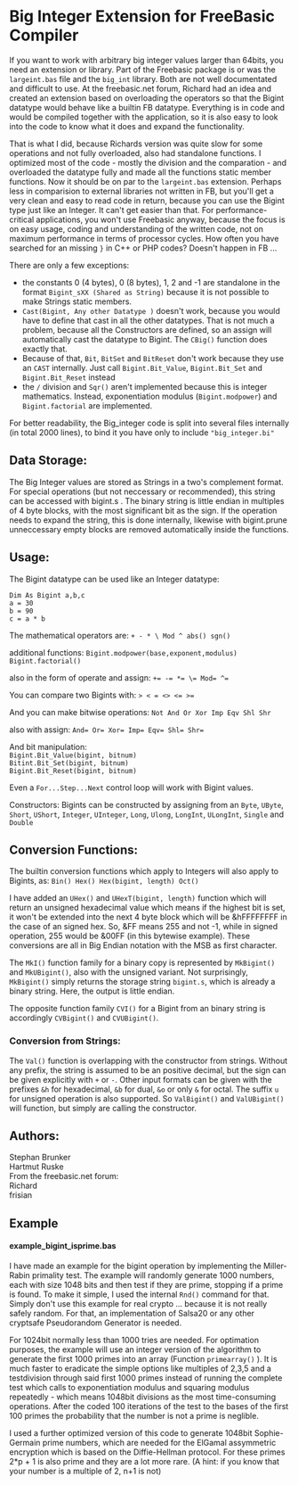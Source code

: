 # Big Integer Extension for FreeBasic Compiler

If you want to work with arbitrary big integer values larger than 64bits, you need an extension or library. Part of the Freebasic package is or was the `largeint.bas` file and the `big_int` library. Both are not well documentated and difficult to use. At the freebasic.net forum, Richard had an idea and created an extension based on overloading the operators so that the Bigint datatype would behave like a builtin FB datatype. Everything is in code and would be compiled together with the application, so it is also easy to look into the code to know what it does and expand the functionality.

That is what I did, because Richards version was quite slow for some operations and not fully overloaded, also had standalone functions. I optimized most of the code - mostly the division and the comparation - and overloaded the datatype fully and made all the functions static member functions. Now it should be on par to the `largeint.bas` extension. Perhaps less in comparision to external libraries not written in FB, but you'll get a very clean and easy to read code in return, because you can use the Bigint type just like an Integer. It can't get easier than that. For performance-critical applications, you won't use Freebasic anyway, because the focus is on easy usage, coding and understanding of the written code, not on maximum performance in terms of processor cycles. How often you have searched for an missing `}` in C++ or PHP codes? Doesn't happen in FB ... 

There are only a few exceptions:
* the constants 0 (4 bytes), 0 (8 bytes), 1, 2 and -1 are standalone in the format `Bigint_sXX (Shared as String)` because it is not possible to make Strings static members.
* `Cast(Bigint, Any other Datatype )` doesn't work, because you would have to define that cast in all the other datatypes. That is not much a problem, because all the Constructors are defined, so an assign will automatically cast the datatype to Bigint. The `CBig()` function does exactly that.
* Because of that, `Bit`, `BitSet` and `BitReset` don't work because they use an `CAST` internally. Just call `Bigint.Bit_Value`, `Bigint.Bit_Set` and `Bigint.Bit_Reset` instead
* the `/` division and  `Sqr()` aren't implemented because this is integer mathematics. Instead, exponentiation modulus (`Bigint.modpower`) and `Bigint.factorial` are implemented.

For better readability, the Big_integer code is split into several files internally (in total 2000 lines), to bind it you have only to include `"big_integer.bi"`

## Data Storage:
The Big Integer values are stored as Strings in a two's complement format. For special operations (but not neccessary or recommended), this string can be accessed with bigint.s . The binary string is little endian in multiples of 4 byte blocks, with the most significant bit as the sign. If the operation needs to expand the string, this is done internally, likewise with bigint.prune unneccessary empty blocks are removed automatically inside the functions. 

## Usage:
The Bigint datatype can be used like an Integer datatype:

```
Dim As Bigint a,b,c
a = 30
b = 90
c = a * b
```

The mathematical operators are: `+ - * \ Mod ^ abs() sgn()`

additional functions: `Bigint.modpower(base,exponent,modulus)` `Bigint.factorial()`

also in the form of operate and assign: `+= -= *= \= Mod= ^=`

You can compare two Bigints with: `> < = <> <= >=`

And you can make bitwise operations: `Not And Or Xor Imp Eqv Shl Shr`

also with assign: `And= Or= Xor= Imp= Eqv= Shl= Shr=`

And bit manipulation:\
`Bigint.Bit_Value(bigint, bitnum)`\
`Bitint.Bit_Set(bigint, bitnum)`\
`Bigint.Bit_Reset(bigint, bitnum)`

Even a `For...Step...Next` control loop will work with Bigint values.

Constructors:
Bigints can be constructed by assigning from an `Byte`, `UByte`, `Short`, `UShort`, `Integer`, `UInteger`, `Long`, `Ulong`, `LongInt`, `ULongInt`, `Single` and `Double` 


## Conversion Functions:
The builtin conversion functions which apply to Integers will also apply to Bigints, as:
`Bin() Hex() Hex(bigint, length) Oct()`

I have added an `UHex()` and `UHexT(bigint, length)` function which will return an unsigned hexadecimal value which means if the highest bit is set, it won't be extended into the next 4 byte block which will be &hFFFFFFFF in the case of an signed hex. So, &FF means 255 and not -1, while in signed operation, 255 would be &00FF (in this bytewise example). These conversions are all in Big Endian notation with the MSB as first character.

The `MkI()` function family for a binary copy is represented by `MkBigint()` and `MkUBigint()`, also with the unsigned variant. Not surprisingly, `MkBigint()` simply returns the storage string `bigint.s`, which is already a binary string. Here, the output is little endian.

The opposite function family `CVI()` for a Bigint from an binary string is accordingly `CVBigint()` and `CVUBigint()`.

### Conversion from Strings:
The `Val()` function is overlapping with the constructor from strings. Without any prefix, the string is assumed to be an positive decimal, but the sign can be given explicitly with `+` or `-`. Other input formats can be given with the prefixes `&h` for hexadecimal, `&b` for dual, `&o` or only `&` for octal. The suffix `u` for unsigned operation is also supported. So `ValBigint()` and `ValUBigint()` will function, but simply are calling the constructor. 

## Authors:
Stephan Brunker\
Hartmut Ruske\
From the freebasic.net forum:\
Richard\
frisian

## Example
#### example_bigint_isprime.bas
I have made an example for the bigint operation by implementing the Miller-Rabin primality test. The example will randomly generate 1000 numbers, each with size 1048 bits and then test if they are prime, stopping if a prime is found. To make it simple, I used the internal `Rnd()` command for that. Simply don't use this example for real crypto ... because it is not really safely random. For that, an implementation of Salsa20 or any other cryptsafe Pseudorandom Generator is needed.

For 1024bit normally less than 1000 tries are needed. For optimation purposes, the example will use an integer version of the algorithm to generate the first 1000 primes into an array (Function `primearray()` ). It is much faster to eradicate the simple options like multiples of 2,3,5 and a testdivision through said first 1000 primes instead of running the complete test which calls to exponentiation modulus and squaring modulus repeatedly - which means 1048bit divisions as the most time-consuming operations. After the coded 100 iterations of the test to the bases of the first 100 primes the probability that the number is not a prime is neglible.  

I used a further optimized version of this code to generate 1048bit Sophie-Germain prime numbers, which are needed for the ElGamal assymmetric encryption which is based on the Diffie-Hellman protocol. For these primes 2*p + 1 is also prime and they are a lot more rare. (A hint: if you know that your number is a multiple of 2, n+1 is not)
